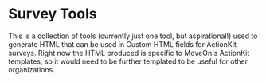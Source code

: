 # Survey Tools

This is a collection of tools (currently just one tool, but aspirational!) used to generate HTML that can be used in Custom HTML fields for ActionKit surveys. Right now the HTML produced is specific to MoveOn's ActionKit templates, so it would need to be further templated to be useful for other organizations.
